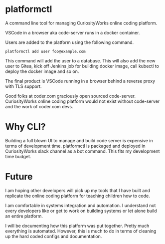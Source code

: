 # platformctl
A command line tool for managing CuriosityWorks online coding platform. 

VSCode in a browser aka code-server runs in a docker container. 

Users are added to the platform using the following command.
```
platformctl add user foo@example.com
```

This command will add the user to a database. This will also add the new user to Gitea, kick off Jenkins job for building docker image, call kubectl to deploy the docker image and so on.

The final product is VSCode running in a browser behind a reverse proxy with TLS support. 

Good folks at coder.com graciously open sourced code-server. CuriosityWorks online coding platform would not exist without code-server and the work of coder.com devs.

# Why CLI?
Building a full blown UI to manage and build code server is expensive in terms of development time. platformctl is packaged and deployed in CuriosityWorks slack channel as a bot command. This fits my development time budget.

# Future
I am hoping other developers will pick up my tools that I have built and replicate the online coding platform for teaching children how to code.

I am comfortable in systems integration and automation. I understand not every developers like or get to work on building systems or let alone build an entire platform.

I will be documenting how this platform was put together. Pretty much everything is automated. However, this is much to do in terms of cleaning up the hard coded configs and documentation.